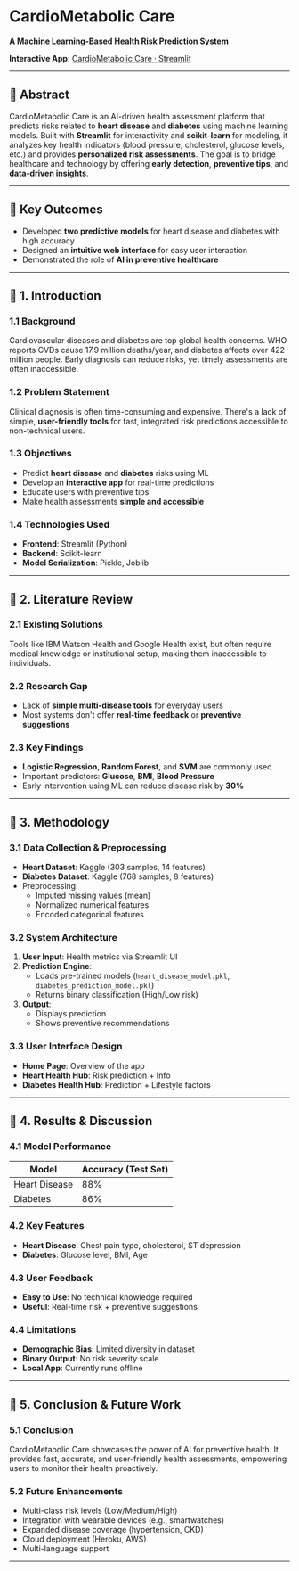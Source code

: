 #  CardioMetabolic Care  
**A Machine Learning-Based Health Risk Prediction System**

 **Interactive App**: [CardioMetabolic Care · Streamlit](#)

---

## 📌 Abstract

CardioMetabolic Care is an AI-driven health assessment platform that predicts risks related to **heart disease** and **diabetes** using machine learning models. Built with **Streamlit** for interactivity and **scikit-learn** for modeling, it analyzes key health indicators (blood pressure, cholesterol, glucose levels, etc.) and provides **personalized risk assessments**. The goal is to bridge healthcare and technology by offering **early detection**, **preventive tips**, and **data-driven insights**.

---

## 📌 Key Outcomes

- Developed **two predictive models** for heart disease and diabetes with high accuracy  
- Designed an **intuitive web interface** for easy user interaction  
- Demonstrated the role of **AI in preventive healthcare**  

---

## 📌 1. Introduction

### 1.1 Background  
Cardiovascular diseases and diabetes are top global health concerns. WHO reports CVDs cause 17.9 million deaths/year, and diabetes affects over 422 million people. Early diagnosis can reduce risks, yet timely assessments are often inaccessible.

### 1.2 Problem Statement  
Clinical diagnosis is often time-consuming and expensive. There's a lack of simple, **user-friendly tools** for fast, integrated risk predictions accessible to non-technical users.

### 1.3 Objectives

- Predict **heart disease** and **diabetes** risks using ML  
- Develop an **interactive app** for real-time predictions  
- Educate users with preventive tips  
- Make health assessments **simple and accessible**  

### 1.4 Technologies Used

- **Frontend**: Streamlit (Python)  
- **Backend**: Scikit-learn  
- **Model Serialization**: Pickle, Joblib  

---

## 📌 2. Literature Review

### 2.1 Existing Solutions  
Tools like IBM Watson Health and Google Health exist, but often require medical knowledge or institutional setup, making them inaccessible to individuals.

### 2.2 Research Gap

- Lack of **simple multi-disease tools** for everyday users  
- Most systems don't offer **real-time feedback** or **preventive suggestions**  

### 2.3 Key Findings

- **Logistic Regression**, **Random Forest**, and **SVM** are commonly used  
- Important predictors: **Glucose**, **BMI**, **Blood Pressure**  
- Early intervention using ML can reduce disease risk by **30%**

---

## 📌 3. Methodology

### 3.1 Data Collection & Preprocessing

- **Heart Dataset**: Kaggle (303 samples, 14 features)  
- **Diabetes Dataset**: Kaggle (768 samples, 8 features)  
- Preprocessing:
  - Imputed missing values (mean)
  - Normalized numerical features
  - Encoded categorical features

### 3.2 System Architecture

1. **User Input**: Health metrics via Streamlit UI  
2. **Prediction Engine**: 
   - Loads pre-trained models (`heart_disease_model.pkl`, `diabetes_prediction_model.pkl`)
   - Returns binary classification (High/Low risk)  
3. **Output**:
   - Displays prediction  
   - Shows preventive recommendations  

### 3.3 User Interface Design

- **Home Page**: Overview of the app  
- **Heart Health Hub**: Risk prediction + Info  
- **Diabetes Health Hub**: Prediction + Lifestyle factors  

---

## 📌 4. Results & Discussion

### 4.1 Model Performance

| Model             | Accuracy (Test Set) |
|------------------|---------------------|
| Heart Disease     | 88%                 |
| Diabetes          | 86%                 |

### 4.2 Key Features

- **Heart Disease**: Chest pain type, cholesterol, ST depression  
- **Diabetes**: Glucose level, BMI, Age  

### 4.3 User Feedback

- **Easy to Use**: No technical knowledge required  
- **Useful**: Real-time risk + preventive suggestions  

### 4.4 Limitations

- **Demographic Bias**: Limited diversity in dataset  
- **Binary Output**: No risk severity scale  
- **Local App**: Currently runs offline  

---

## 📌 5. Conclusion & Future Work

### 5.1 Conclusion  
CardioMetabolic Care showcases the power of AI for preventive health. It provides fast, accurate, and user-friendly health assessments, empowering users to monitor their health proactively.

### 5.2 Future Enhancements

- Multi-class risk levels (Low/Medium/High)  
- Integration with wearable devices (e.g., smartwatches)  
- Expanded disease coverage (hypertension, CKD)  
- Cloud deployment (Heroku, AWS)  
- Multi-language support  

---
